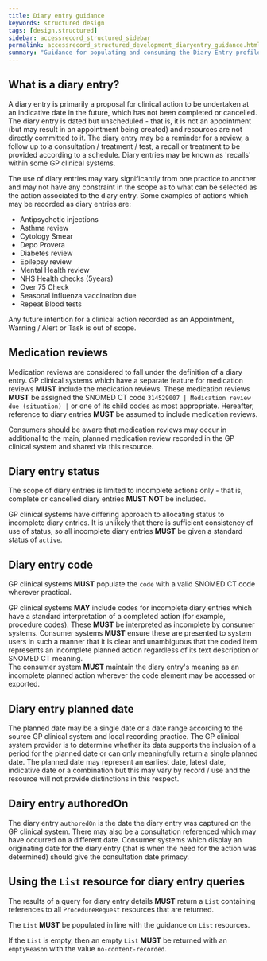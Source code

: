 ```yaml
---
title: Diary entry guidance
keywords: structured design
tags: [design,structured]
sidebar: accessrecord_structured_sidebar
permalink: accessrecord_structured_development_diaryentry_guidance.html
summary: "Guidance for populating and consuming the Diary Entry profile"
---
```


## What is a diary entry?

A diary entry is primarily a proposal for clinical action to be undertaken at an indicative date in the future, which has not been completed or cancelled. 
The diary entry is dated but unscheduled - that is, it is not an appointment (but may result in an appointment being created) and resources are not directly committed to it. 
The diary entry may be a reminder for a review, a follow up to a consultation / treatment / test, a recall or treatment to be provided according to a schedule.
Diary entries may be known as 'recalls' within some GP clinical systems.

The use of diary entries may vary significantly from one practice to another and may not have any constraint in the scope as to what can be selected as the action associated to the diary entry.
Some examples of actions which may be recorded as diary entries are:

- Antipsychotic injections
- Asthma review
- Cytology Smear
- Depo Provera 
- Diabetes review
- Epilepsy review
- Mental Health review
- NHS Health checks (5years)
- Over 75 Check
- Seasonal influenza vaccination due 
- Repeat Blood tests 

Any future intention for a clinical action recorded as an Appointment, Warning / Alert or Task is out of scope.

## Medication reviews

Medication reviews are considered to fall under the definition of a diary entry.
GP clinical systems which have a separate feature for medication reviews **MUST** include the medication reviews.
These medication reviews **MUST** be assigned the SNOMED CT code <code>314529007 | Medication review due (situation) |</code> or one of its child codes as most appropriate.
Hereafter, reference to diary entries **MUST** be assumed to include medication reviews.

Consumers should be aware that medication reviews may occur in additional to the main, planned medication review recorded in the GP clinical system and shared via this resource.

## Diary entry status

The scope of diary entries is limited to incomplete actions only - that is, complete or cancelled diary entries **MUST NOT** be included.

GP clinical systems have differing approach to allocating status to incomplete diary entries.
It is unlikely that there is sufficient consistency of use of status, so all incomplete diary entries **MUST** be given a standard status of <code>active</code>.

## Diary entry code

GP clinical systems **MUST** populate the <code>code</code> with a valid SNOMED CT code wherever practical.

GP clinical systems **MAY** include codes for incomplete diary entries which have a standard interpretation of a completed action (for example, procedure codes).
These **MUST** be interpreted as incomplete by consumer systems.
Consumer systems **MUST** ensure these are presented to system users in such a manner that it is clear and unambiguous that the coded item represents an incomplete planned action regardless of its text description or SNOMED CT meaning.  
The consumer system **MUST** maintain the diary entry's meaning as an incomplete planned action wherever the code element may be accessed or exported.

## Diary entry planned date

The planned date may be a single date or a date range according to the source GP clinical system and local recording practice. 
The GP clinical system provider is to determine whether its data supports the inclusion of a period for the planned date or can only meaningfully return a single planned date.
The planned date may represent an earliest date, latest date, indicative date or a combination but this may vary by record / use and the resource will not provide distinctions in this respect.

## Dairy entry authoredOn

The diary entry <code>authoredOn</code> is the date the diary entry was captured on the GP clinical system.
There may also be a consultation referenced which may have occurred on a different date.
Consumer systems which display an originating date for the diary entry (that is when the need for the action was determined) should give the consultation date primacy.

## Using the `List` resource for diary entry queries

The results of a query for diary entry details **MUST** return a `List` containing references to all `ProcedureRequest` resources that are returned.

The `List` **MUST** be populated in line with the guidance on `List` resources.

If the `List` is empty, then an empty `List` **MUST** be returned with an `emptyReason` with the value `no-content-recorded`.
